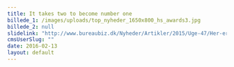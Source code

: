 ```yaml
---
title: It takes two to become number one
billede_1: /images/uploads/top_nyheder_1650x800_hs_awards3.jpg
billede_2: null
slidelink: "http://www.bureaubiz.dk/Nyheder/Artikler/2015/Uge-47/Her-er-aarets-AEA-vindere-RobertBoisens-gyldne-aften"
cmsUserSlug: ""
date: 2016-02-13 
layout: default
---
```


